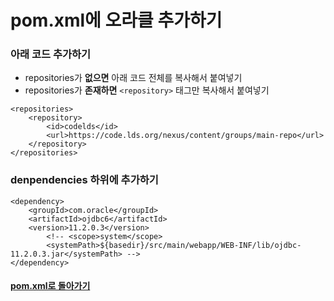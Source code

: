 # pom.xml에 오라클 추가하기
### 아래 코드 추가하기

- repositories가 **없으면** 아래 코드 전체를 복사해서 붙여넣기
- repositories가 **존재하면** `<repository>` 태그만 복사해서 붙여넣기
	
```
<repositories>
	<repository>
	    <id>codelds</id>
	    <url>https://code.lds.org/nexus/content/groups/main-repo</url>
	</repository>
</repositories>	
```
### denpendencies 하위에 추가하기
```
<dependency>
    <groupId>com.oracle</groupId>
    <artifactId>ojdbc6</artifactId>
    <version>11.2.0.3</version>
        <!-- <scope>system</scope>
        <systemPath>${basedir}/src/main/webapp/WEB-INF/lib/ojdbc-11.2.0.3.jar</systemPath> -->
</dependency>
```
#### [pom.xml로 돌아가기](../pom.xml.md)
